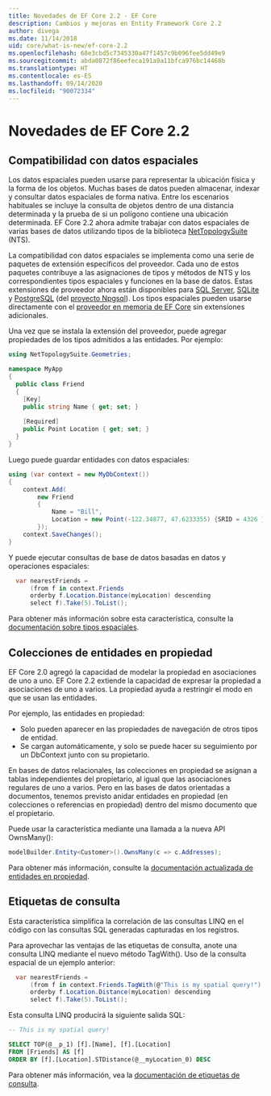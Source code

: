 ```yaml
---
title: Novedades de EF Core 2.2 - EF Core
description: Cambios y mejoras en Entity Framework Core 2.2
author: divega
ms.date: 11/14/2018
uid: core/what-is-new/ef-core-2.2
ms.openlocfilehash: 68e3cbd5c7345330a47f1457c9b096fee5dd49e9
ms.sourcegitcommit: abda0872f86eefeca191a9a11bfca976bc14468b
ms.translationtype: HT
ms.contentlocale: es-ES
ms.lasthandoff: 09/14/2020
ms.locfileid: "90072334"
---
```

# <a name="new-features-in-ef-core-22"></a>Novedades de EF Core 2.2

## <a name="spatial-data-support"></a>Compatibilidad con datos espaciales

Los datos espaciales pueden usarse para representar la ubicación física y la forma de los objetos.
Muchas bases de datos pueden almacenar, indexar y consultar datos espaciales de forma nativa.
Entre los escenarios habituales se incluye la consulta de objetos dentro de una distancia determinada y la prueba de si un polígono contiene una ubicación determinada.
EF Core 2.2 ahora admite trabajar con datos espaciales de varias bases de datos utilizando tipos de la biblioteca [ NetTopologySuite ](https://github.com/NetTopologySuite/NetTopologySuite) (NTS).

La compatibilidad con datos espaciales se implementa como una serie de paquetes de extensión específicos del proveedor.
Cada uno de estos paquetes contribuye a las asignaciones de tipos y métodos de NTS y los correspondientes tipos espaciales y funciones en la base de datos.
Estas extensiones de proveedor ahora están disponibles para [SQL Server](https://www.nuget.org/packages/Microsoft.EntityFrameworkCore.SqlServer.NetTopologySuite/), [SQLite](https://www.nuget.org/packages/Microsoft.EntityFrameworkCore.Sqlite.NetTopologySuite/) y [PostgreSQL](https://www.nuget.org/packages/Npgsql.EntityFrameworkCore.PostgreSQL.NetTopologySuite/) (del [proyecto Npgsql](https://www.npgsql.org/)).
Los tipos espaciales pueden usarse directamente con el [proveedor en memoria de EF Core](xref:core/providers/in-memory/index) sin extensiones adicionales.

Una vez que se instala la extensión del proveedor, puede agregar propiedades de los tipos admitidos a las entidades. Por ejemplo:

``` csharp
using NetTopologySuite.Geometries;

namespace MyApp
{
  public class Friend
  {
    [Key]
    public string Name { get; set; }
  
    [Required]
    public Point Location { get; set; }
  }
}
```

Luego puede guardar entidades con datos espaciales:

``` csharp
using (var context = new MyDbContext())
{
    context.Add(
        new Friend
        {
            Name = "Bill",
            Location = new Point(-122.34877, 47.6233355) {SRID = 4326 }
        });
    context.SaveChanges();
}
```

Y puede ejecutar consultas de base de datos basadas en datos y operaciones espaciales:

``` csharp
  var nearestFriends =
      (from f in context.Friends
      orderby f.Location.Distance(myLocation) descending
      select f).Take(5).ToList();
```

Para obtener más información sobre esta característica, consulte la [documentación sobre tipos espaciales](xref:core/modeling/spatial).

## <a name="collections-of-owned-entities"></a>Colecciones de entidades en propiedad

EF Core 2.0 agregó la capacidad de modelar la propiedad en asociaciones de uno a uno.
EF Core 2.2 extiende la capacidad de expresar la propiedad a asociaciones de uno a varios.
La propiedad ayuda a restringir el modo en que se usan las entidades.

Por ejemplo, las entidades en propiedad:

- Solo pueden aparecer en las propiedades de navegación de otros tipos de entidad.
- Se cargan automáticamente, y solo se puede hacer su seguimiento por un DbContext junto con su propietario.

En bases de datos relacionales, las colecciones en propiedad se asignan a tablas independientes del propietario, al igual que las asociaciones regulares de uno a varios.
Pero en las bases de datos orientadas a documentos, tenemos previsto anidar entidades en propiedad (en colecciones o referencias en propiedad) dentro del mismo documento que el propietario.

Puede usar la característica mediante una llamada a la nueva API OwnsMany():

``` csharp
modelBuilder.Entity<Customer>().OwnsMany(c => c.Addresses);
```

Para obtener más información, consulte la [documentación actualizada de entidades en propiedad](xref:core/modeling/owned-entities#collections-of-owned-types).

## <a name="query-tags"></a>Etiquetas de consulta

Esta característica simplifica la correlación de las consultas LINQ en el código con las consultas SQL generadas capturadas en los registros.

Para aprovechar las ventajas de las etiquetas de consulta, anote una consulta LINQ mediante el nuevo método TagWith().
Uso de la consulta espacial de un ejemplo anterior:

``` csharp
  var nearestFriends =
      (from f in context.Friends.TagWith(@"This is my spatial query!")
      orderby f.Location.Distance(myLocation) descending
      select f).Take(5).ToList();
```

Esta consulta LINQ producirá la siguiente salida SQL:

``` sql
-- This is my spatial query!

SELECT TOP(@__p_1) [f].[Name], [f].[Location]
FROM [Friends] AS [f]
ORDER BY [f].[Location].STDistance(@__myLocation_0) DESC
```

Para obtener más información, vea la [documentación de etiquetas de consulta](xref:core/querying/tags).
